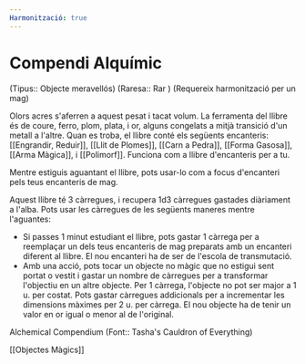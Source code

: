 ```yaml
---
Harmonització: true
---
```

# Compendi Alquímic

(Tipus:: Objecte meravellós) (Raresa:: Rar ) (Requereix harmonització per un mag)

Olors acres s'aferren a aquest pesat i tacat volum. La ferramenta del llibre és de coure, ferro, plom, plata, i or, alguns congelats a mitjà transició d'un metall a l'altre. Quan es troba, el llibre conté els següents encanteris: [[Engrandir, Reduir]], [[Llit de Plomes]], [[Carn a Pedra]], [[Forma Gasosa]], [[Arma Màgica]], i [[Polimorf]]. Funciona com a llibre d'encanteris per a tu.

Mentre estiguis aguantant el llibre, pots usar-lo com a focus d'encanteri pels teus encanteris de mag.

Aquest llibre té 3 càrregues, i recupera 1d3 càrregues gastades diàriament a l'alba. Pots usar les càrregues de les següents maneres mentre l'aguantes:

- Si passes 1 minut estudiant el llibre, pots gastar 1 càrrega per a reemplaçar un dels teus encanteris de mag preparats amb un encanteri diferent al llibre. El nou encanteri ha de ser de l'escola de transmutació.
- Amb una acció, pots tocar un objecte no màgic que no estigui sent portat o vestit i gastar un nombre de càrregues per a transformar l'objectiu en un altre objecte. Per 1 càrrega, l'objecte no pot ser major a 1 u. per costat. Pots gastar càrregues addicionals per a incrementar les dimensions màximes per 2 u. per càrrega. El nou objecte ha de tenir un valor en or igual o menor al de l'original.

Alchemical Compendium (Font:: Tasha's Cauldron of Everything)

[[Objectes Màgics]]